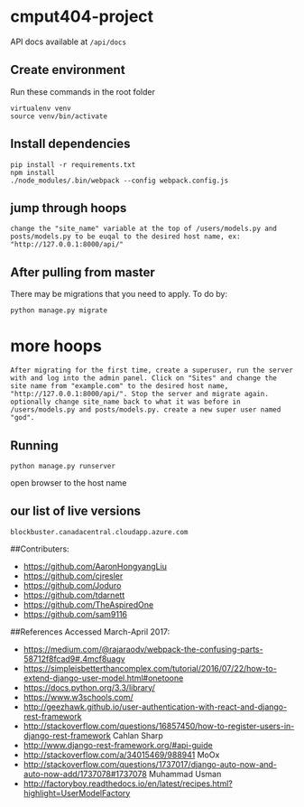 # cmput404-project

API docs available at ```/api/docs```

## Create environment ##
Run these commands in the root folder
```
virtualenv venv
source venv/bin/activate
```

## Install dependencies ##
```
pip install -r requirements.txt
npm install
./node_modules/.bin/webpack --config webpack.config.js
```

## jump through hoops ##
```
change the "site_name" variable at the top of /users/models.py and posts/models.py to be euqal to the desired host name, ex: "http://127.0.0.1:8000/api/" 
```


## After pulling from master
There may be migrations that you need to apply. To do by:
```
python manage.py migrate
```

# more hoops ##
```
After migrating for the first time, create a superuser, run the server with and log into the admin panel. Click on "Sites" and change the site name from "example.com" to the desired host name, "http://127.0.0.1:8000/api/". Stop the server and migrate again. optionally change site_name back to what it was before in /users/models.py and posts/models.py. create a new super user named "god".  
```

## Running
```
python manage.py runserver
```
open browser to the host name





## our list of live versions
```
blockbuster.canadacentral.cloudapp.azure.com
```

##Contributers:

* https://github.com/AaronHongyangLiu
* https://github.com/cjresler
* https://github.com/Joduro
* https://github.com/tdarnett
* https://github.com/TheAspiredOne
* https://github.com/sam9116

##References Accessed March-April 2017:

* https://medium.com/@rajaraodv/webpack-the-confusing-parts-58712f8fcad9#.4mcf8uagv
* https://simpleisbetterthancomplex.com/tutorial/2016/07/22/how-to-extend-django-user-model.html#onetoone
* https://docs.python.org/3.3/library/
* https://www.w3schools.com/
* http://geezhawk.github.io/user-authentication-with-react-and-django-rest-framework
* http://stackoverflow.com/questions/16857450/how-to-register-users-in-django-rest-framework Cahlan Sharp
* http://www.django-rest-framework.org/#api-guide
* http://stackoverflow.com/a/34015469/988941 MoOx
* http://stackoverflow.com/questions/1737017/django-auto-now-and-auto-now-add/1737078#1737078 Muhammad Usman
* http://factoryboy.readthedocs.io/en/latest/recipes.html?highlight=UserModelFactory

